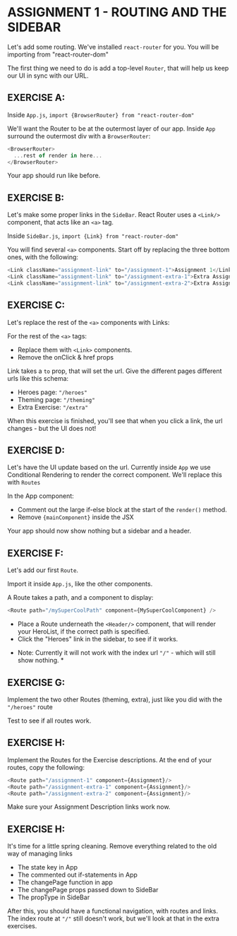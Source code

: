 # ASSIGNMENT 1 - ROUTING AND THE SIDEBAR

Let's add some routing. We've installed `react-router` for you.
You will be importing from "react-router-dom"

The first thing we need to do is add a top-level `Router`, that will help us
keep our UI in sync with our URL.

## EXERCISE A:
Inside `App.js`, `import {BrowserRouter} from "react-router-dom"`

We'll want the Router to be at the outermost layer of our app.
Inside `App` surround the outermost div with a `BrowserRouter`:
```js
<BrowserRouter>
  ...rest of render in here...
</BrowserRouter>
```
Your app should run like before.

## EXERCISE B:
Let's make some proper links in the `SideBar`.
React Router uses a `<Link/>` component, that acts like an `<a>` tag.

Inside `SideBar.js`, `import {Link} from "react-router-dom"`

You will find several `<a>` components.
Start off by replacing the three bottom ones, with the following:
```js
<Link className="assignment-link" to="/assignment-1">Assignment 1</Link>
<Link className="assignment-link" to="/assignment-extra-1">Extra Assignment 1</Link>
<Link className="assignment-link" to="/assignment-extra-2">Extra Assignment 2</Link>
```

## EXERCISE C:
Let's replace the rest of the `<a>` components with Links:

For the rest of the `<a>` tags:
 - Replace them with `<Link>` components.
 - Remove the onClick & href props

Link takes a `to` prop, that will set the url.
Give the different pages different urls like this schema:
  - Heroes page: `"/heroes"`
  - Theming page: `"/theming"`
  - Extra Exercise: `"/extra"`

When this exercise is finished, you'll see that when you click a link,
the url changes - but the UI does not!

## EXERCISE D:
Let's have the UI update based on the url.
Currently inside `App` we use Conditional Rendering to render
the correct component. We'll replace this with `Routes`

In the App component:

  - Comment out the large if-else block at the start of the `render()` method.
  - Remove `{mainComponent}` inside the JSX

Your app should now show nothing but a sidebar and a header.

## EXERCISE F:
Let's add our first `Route`.

Import it inside `App.js`, like the other components.

A Route takes a path, and a component to display:
```js
<Route path="/mySuperCoolPath" component={MySuperCoolComponent} />
```

- Place a Route underneath the `<Header/>` component, that will render your HeroList,
  if the correct path is specified.
- Click the "Heroes" link in the sidebar, to see if it works.

* Note: Currently it will not work with the index url `"/"` - which will still show nothing. *

## EXERCISE G:
Implement the two other Routes (theming, extra), just like you did with the `"/heroes"` route

Test to see if all routes work.

## EXERCISE H:
Implement the Routes for the Exercise descriptions. At the end of your routes, copy the following:
```js
<Route path="/assignment-1" component={Assignment}/>
<Route path="/assignment-extra-1" component={Assignment}/>
<Route path="/assignment-extra-2" component={Assignment}/>
```

Make sure your Assignment Description links work now.

## EXERCISE H:
It's time for a little spring cleaning.
Remove everything related to the old way of managing links

 - The state key in App
 - The commented out if-statements in App
 - The changePage function in app
 - The changePage props passed down to SideBar
 - The propType in SideBar


After this, you should have a functional navigation, with
routes and links.
The index route at `"/"` still doesn't work, but we'll
look at that in the extra exercises.
